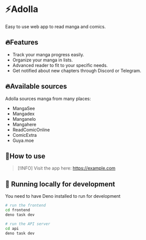 # ⚡Adolla

Easy to use web app to read manga and comics.


## 🔥Features

- Track your manga progress easily.
- Organize your manga in lists.
- Advanced reader to fit to your specific needs.
- Get notified about new chapters through Discord or Telegram.


## 🔥Available sources

Adolla sources manga from many places:
- MangaSee
- Mangadex
- Manganelo
- Mangahere
- ReadComicOnline
- ComicExtra
- Guya.moe


## 🍄How to use

> [!INFO]
> Visit the app here: https://example.com


## 🧬 Running locally for development

You need to have Deno installed to run for development

```sh
# run the frontend
cd frontend
deno task dev

# run the API server
cd api
deno task dev
```
